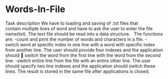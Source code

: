 # Words-In-File
Task description
We have to loading and saving of .txt files that contain multiple lines of word and have to ask the user to enter the file name(txt).
The text file should be read into a data structure.  
The functions are:
-count and print the number of words and characters in a file.
-switch word at specific index in one line with a word with specific index from another line. The user should provide four indexes and the application should 	switch the word from the first line with the word from the second line.
-switch entire line from the file with an entire other line. The user should specify two line indexes and the application should switch these lines.
The result is stored in the same file after applications is closed.
